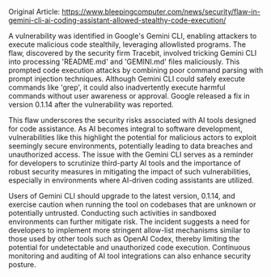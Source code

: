 Original Article: https://www.bleepingcomputer.com/news/security/flaw-in-gemini-cli-ai-coding-assistant-allowed-stealthy-code-execution/

A vulnerability was identified in Google's Gemini CLI, enabling attackers to execute malicious code stealthily, leveraging allowlisted programs. The flaw, discovered by the security firm Tracebit, involved tricking Gemini CLI into processing 'README.md' and 'GEMINI.md' files maliciously. This prompted code execution attacks by combining poor command parsing with prompt injection techniques. Although Gemini CLI could safely execute commands like 'grep', it could also inadvertently execute harmful commands without user awareness or approval. Google released a fix in version 0.1.14 after the vulnerability was reported.

This flaw underscores the security risks associated with AI tools designed for code assistance. As AI becomes integral to software development, vulnerabilities like this highlight the potential for malicious actors to exploit seemingly secure environments, potentially leading to data breaches and unauthorized access. The issue with the Gemini CLI serves as a reminder for developers to scrutinize third-party AI tools and the importance of robust security measures in mitigating the impact of such vulnerabilities, especially in environments where AI-driven coding assistants are utilized.

Users of Gemini CLI should upgrade to the latest version, 0.1.14, and exercise caution when running the tool on codebases that are unknown or potentially untrusted. Conducting such activities in sandboxed environments can further mitigate risk. The incident suggests a need for developers to implement more stringent allow-list mechanisms similar to those used by other tools such as OpenAI Codex, thereby limiting the potential for undetectable and unauthorized code execution. Continuous monitoring and auditing of AI tool integrations can also enhance security posture.